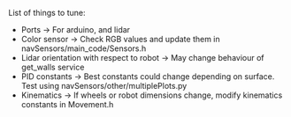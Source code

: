List of things to tune:

- Ports -> For arduino, and lidar
- Color sensor -> Check RGB values and update them in navSensors/main_code/Sensors.h
- Lidar orientation with respect to robot -> May change behaviour of get_walls service
- PID constants -> Best constants could change depending on surface. Test using navSensors/other/multiplePlots.py
- Kinematics -> If wheels or robot dimensions change, modify kinematics constants in Movement.h
